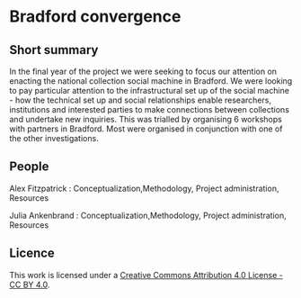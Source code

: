 # Bradford convergence


## Short summary
In the final year of the project we were seeking to focus our attention on enacting the national collection social machine in Bradford. We were looking to pay particular attention to the infrastructural set up of the social machine - how the technical set up and social relationships enable researchers, institutions and interested parties to make connections between collections and undertake new inquiries. This was trialled by organising 6 workshops with partners in Bradford. Most were organised in conjunction with one of the other investigations. 



## People 

Alex Fitzpatrick : Conceptualization,Methodology, Project administration, Resources

Julia Ankenbrand : Conceptualization,Methodology, Project administration, Resources


## Licence 
This work is licensed under a [Creative Commons Attribution 4.0 License - CC BY 4.0](https://creativecommons.org/licenses/by/4.0/).

